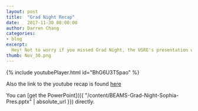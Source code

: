 ```yaml
---
layout: post
title:  "Grad Night Recap"
date:   2017-11-30 08:00:00
author: Darren Chang
categories: 
- blog
excerpt:
  Hey! Not to worry if you missed Grad Night, the USRE's presentation will be uploaded here!
thumb: Nov_30.png
---
```


{% include youtubePlayer.html id="BhG6U3T5pao" %}

Also the link to the youtube recap is found [here](https://www.youtube.com/watch?v=BhG6U3T5pao)

You can [get the PowerPoint]({{ "/content/BEAMS-Grad-Night-Sophia-Pres.pptx" | absolute_url }}) directly.